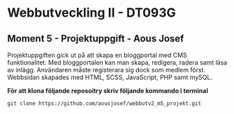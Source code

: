 # Webbutveckling II - DT093G

## Moment 5 - Projektuppgift - Aous Josef

Projektuppgiften gick ut på att skapa en bloggportal med CMS funktionalitet. Med bloggportalen kan man skapa, redigera, radera samt läsa av inlägg. Användaren måste registerara sig dock som medlem först.
Webbsidan skapades med HTML, SCSS, JavaScript, PHP samt mySQL.

**För att klona följande reposoitry skriv följande kommando i terminal**

    git clone https://github.com/aousjosef/webbutv2_m5_projekt.git
